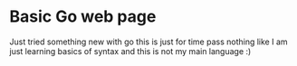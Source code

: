 # Basic Go web page 
<p>Just tried something new with go this is just for time pass nothing like I am just learning basics of syntax and this is not my main language :)</p>
